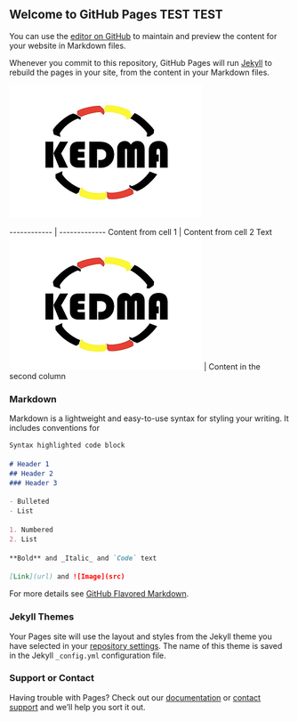 ## Welcome to GitHub Pages TEST TEST

You can use the [editor on GitHub](https://github.com/UMDKedma/KedmaEvents/edit/main/README.md) to maintain and preview the content for your website in Markdown files.

Whenever you commit to this repository, GitHub Pages will run [Jekyll](https://jekyllrb.com/) to rebuild the pages in your site, from the content in your Markdown files.

[![](https://raw.githubusercontent.com/UMDKedma/KedmaEvents/main/kedmalogo.jpeg "Text 2")](https://umdkedma.wixsite.com/kedma/listserv)


------------ | -------------
Content from cell 1 | Content from cell 2
Text <br> [![](https://raw.githubusercontent.com/UMDKedma/KedmaEvents/main/kedmalogo.jpeg "Text 2")](https://umdkedma.wixsite.com/kedma/listserv) | Content in the second column
### Markdown

Markdown is a lightweight and easy-to-use syntax for styling your writing. It includes conventions for

```markdown
Syntax highlighted code block

# Header 1
## Header 2
### Header 3

- Bulleted
- List

1. Numbered
2. List

**Bold** and _Italic_ and `Code` text

[Link](url) and ![Image](src)
```

For more details see [GitHub Flavored Markdown](https://guides.github.com/features/mastering-markdown/).

### Jekyll Themes

Your Pages site will use the layout and styles from the Jekyll theme you have selected in your [repository settings](https://github.com/UMDKedma/KedmaEvents/settings/pages). The name of this theme is saved in the Jekyll `_config.yml` configuration file.

### Support or Contact

Having trouble with Pages? Check out our [documentation](https://docs.github.com/categories/github-pages-basics/) or [contact support](https://support.github.com/contact) and we’ll help you sort it out.
